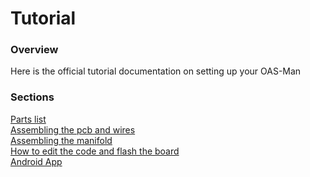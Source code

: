 # Tutorial
### Overview
Here is the official tutorial documentation on setting up your OAS-Man

### Sections
[Parts list](parts.md)<br>
[Assembling the pcb and wires](pcb_assembly.md)<br>
[Assembling the manifold](manifold_assembly.md)<br>
[How to edit the code and flash the board](code_build_flash.md)<br>
[Android App](android_app.md)<br>
